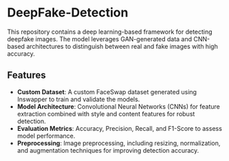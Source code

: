 # DeepFake-Detection

This repository contains a deep learning-based framework for detecting deepfake images. The model leverages GAN-generated data and CNN-based architectures to distinguish between real and fake images with high accuracy.

## Features
- **Custom Dataset**: A custom FaceSwap dataset generated using Inswapper to train and validate the models.
- **Model Architecture**: Convolutional Neural Networks (CNNs) for feature extraction combined with style and content features for robust detection.
- **Evaluation Metrics**: Accuracy, Precision, Recall, and F1-Score to assess model performance.
- **Preprocessing**: Image preprocessing, including resizing, normalization, and augmentation techniques for improving detection accuracy.
